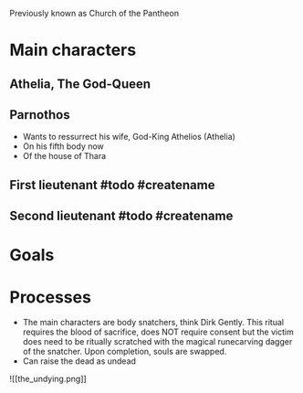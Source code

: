 Previously known as Church of the Pantheon
# Main characters
## Athelia, The God-Queen
## Parnothos
- Wants to ressurrect his wife, God-King Athelios (Athelia)
- On his fifth body now
- Of the house of Thara
## First lieutenant #todo #createname
## Second lieutenant #todo #createname 

# Goals


# Processes
- The main characters are body snatchers, think Dirk Gently. This ritual requires the blood of sacrifice, does NOT require consent but the victim does need to be ritually scratched with the magical runecarving dagger of the snatcher. Upon completion, souls are swapped.
- Can raise the dead as undead

![[the_undying.png]]
